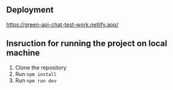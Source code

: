 ## Deployment

https://green-api-chat-test-work.netlify.app/

## Insruction for running the project on local machine

1. Clone the repository
2. Run `npm install`
3. Run `npm run dev`

